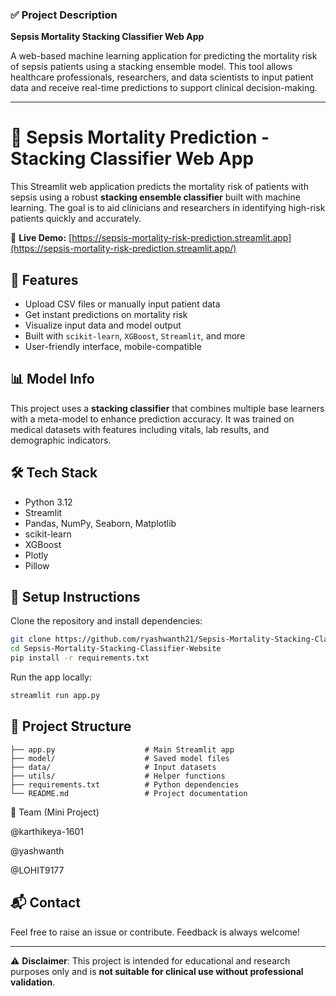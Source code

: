 

### ✅ **Project Description**
**Sepsis Mortality Stacking Classifier Web App**

A web-based machine learning application for predicting the mortality risk of sepsis patients using a stacking ensemble model. This tool allows healthcare professionals, researchers, and data scientists to input patient data and receive real-time predictions to support clinical decision-making.

---



# 🧬 Sepsis Mortality Prediction - Stacking Classifier Web App

This Streamlit web application predicts the mortality risk of patients with sepsis using a robust **stacking ensemble classifier** built with machine learning. The goal is to aid clinicians and researchers in identifying high-risk patients quickly and accurately.

🔗 **Live Demo:** [https://sepsis-mortality-risk-prediction.streamlit.app](https://sepsis-mortality-risk-prediction.streamlit.app/)

## 🚀 Features
- Upload CSV files or manually input patient data
- Get instant predictions on mortality risk
- Visualize input data and model output
- Built with `scikit-learn`, `XGBoost`, `Streamlit`, and more
- User-friendly interface, mobile-compatible

## 📊 Model Info
This project uses a **stacking classifier** that combines multiple base learners with a meta-model to enhance prediction accuracy. It was trained on medical datasets with features including vitals, lab results, and demographic indicators.

## 🛠 Tech Stack
- Python 3.12
- Streamlit
- Pandas, NumPy, Seaborn, Matplotlib
- scikit-learn
- XGBoost
- Plotly
- Pillow

## 🔧 Setup Instructions
Clone the repository and install dependencies:

```bash
git clone https://github.com/ryashwanth21/Sepsis-Mortality-Stacking-Classifier-Website.git
cd Sepsis-Mortality-Stacking-Classifier-Website
pip install -r requirements.txt
```

Run the app locally:

```bash
streamlit run app.py
```

## 📁 Project Structure
```
├── app.py                    # Main Streamlit app
├── model/                    # Saved model files
├── data/                     # Input datasets
├── utils/                    # Helper functions
├── requirements.txt          # Python dependencies
└── README.md                 # Project documentation
```



🚀 Team (Mini Project)

@karthikeya-1601

@yashwanth

@LOHIT9177

## 📬 Contact
Feel free to raise an issue or contribute. Feedback is always welcome!

---

⚠️ **Disclaimer**: This project is intended for educational and research purposes only and is **not suitable for clinical use without professional validation**.
